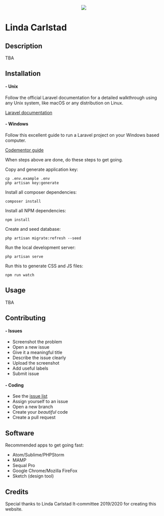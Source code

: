 <p align="center"><img src="https://lindacarlstad.se/img/logo.png"></p>

# Linda Carlstad

## Description
TBA 

## Installation

#### - Unix
Follow the official Laravel documentation for a detailed walkthrough using any Unix system, like macOS or any distribution on Linux.

[Laravel documentation](https://laravel.com/docs/5.8/installation)

#### - Windows
Follow this excellent guide to run a Laravel project on your Windows based computer.

[Codementor guide](https://www.codementor.io/magarrent/how-to-install-laravel-5-xampp-windows-du107u9ji)

When steps above are done, do these steps to get going.

Copy and generate application key: 
```
cp .env.example .env
php artisan key:generate
```

Install all composer dependencies: 
```
composer install
```

Install all NPM dependencies: 
```
npm install
```

Create and seed database:
```
php artisan migrate:refresh --seed
```

Run the local development server: 
```
php artisan serve
```

Run this to generate CSS and JS files:
```
npm run watch
```

## Usage
TBA


## Contributing
#### - Issues
- Screenshot the problem
- Open a new issue
- Give it a meaningful title
- Describe the issue clearly
- Upload the screenshot
- Add useful labels
- Submit issue

#### - Coding
- See the [issue list](https://github.com/Linda-Carlstad/tentahub.se/issues)
- Assign yourself to an issue
- Open a new branch
- Create your _beautiful_ code
- Create a pull request

## Software
Recommended apps to get going fast:
- Atom/Sublime/PHPStorm
- MAMP
- Sequal Pro
- Google Chrome/Mozilla FireFox
- Sketch (design tool)

## Credits
Special thanks to Linda Carlstad It-committee 2019/2020 for creating this website.
